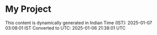 # My Project

This content is dynamically generated in Indian Time (IST): 2025-01-07 03:08:01 IST
Converted to UTC: 2025-01-06 21:38:01 UTC
